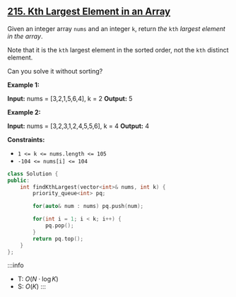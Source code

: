 ## [215\. Kth Largest Element in an Array](https://leetcode.com/problems/kth-largest-element-in-an-array/)

Given an integer array `nums` and an integer `k`, return _the_ `kth` _largest element in the array_.

Note that it is the `kth` largest element in the sorted order, not the `kth` distinct element.

Can you solve it without sorting?

**Example 1:**

**Input:** nums = \[3,2,1,5,6,4\], k = 2
**Output:** 5

**Example 2:**

**Input:** nums = \[3,2,3,1,2,4,5,5,6\], k = 4
**Output:** 4

**Constraints:**

- `1 <= k <= nums.length <= 105`
- `-104 <= nums[i] <= 104`

```cpp
class Solution {
public:
    int findKthLargest(vector<int>& nums, int k) {
        priority_queue<int> pq;

        for(auto& num : nums) pq.push(num);

        for(int i = 1; i < k; i++) {
            pq.pop();
        }
        return pq.top();
    }
};
```

:::info
- T: $O(N \cdot \log K)$
- S: $O(K)$
:::
